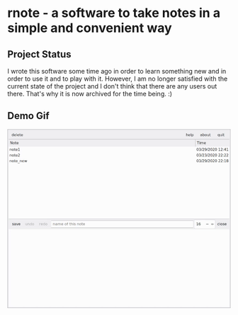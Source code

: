 rnote - a software to take notes in a simple and convenient way
===============================================================

Project Status
--------------
I wrote this software some time ago in order to learn something new and
in order to use it and to play with it. However, I am no longer satisfied
with the current state of the project and I don't think that there are
any users out there. That's why it is now archived for the time being. :)

Demo Gif
--------
![](rnote_demo.gif)
